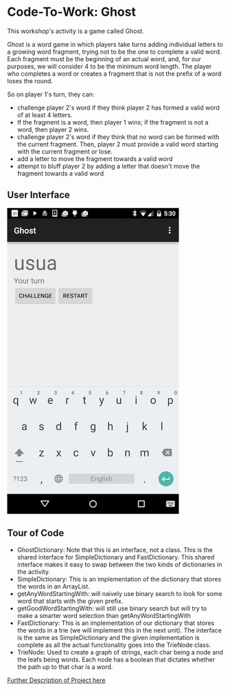 # Code-To-Work: Ghost 

This workshop's activity is a game called Ghost.

Ghost is a word game in which players take turns adding individual letters to a growing word fragment, trying not to be the one to complete a valid word. Each fragment must be the beginning of an actual word, and, for our purposes, we will consider 4 to be the minimum word length. The player who completes a word or creates a fragment that is not the prefix of a word loses the round.

So on player 1's turn, they can:
 + challenge player 2's word if they think player 2 has formed a valid word of at least 4 letters. 
 + If the fragment is a word, then player 1 wins; if the fragment is not a word, then player 2 wins. 
 + challenge player 2's word if they think that no word can be formed with the current fragment. Then, player 2 must provide a valid word starting with the current fragment or lose.
 + add a letter to move the fragment towards a valid word 
 + attempt to bluff player 2 by adding a letter that doesn't move the fragment towards a valid word

## User Interface
![UI](https://github.com/Hitscotty/Ghost/blob/master/ghost.png)

## Tour of Code 

+ GhostDictionary: Note that this is an interface, not a class. This is the shared interface for SimpleDictionary and FastDictionary. This shared interface makes it easy to swap between the two kinds of dictionaries in the activity.
+ SimpleDictionary: This is an implementation of the dictionary that stores the words in an ArrayList.
+ getAnyWordStartingWith: will naively use binary search to look for some word that starts with the given prefix.
+ getGoodWordStartingWith: will still use binary search but will try to make a smarter word selection than getAnyWordStartingWith
+ FastDictionary: This is an implementation of our dictionary that stores the words in a trie (we will implement this in the next unit). The interface is the same as SimpleDictionary and the given implementation is complete as all the actual functionality goes into the TrieNode class.
+ TrieNode: Used to create a graph of strings, each char being a node and the leafs being words. Each node has a boolean that dictates whether the path up to that char is a word. 



[Further Description of Project here][android]



[android]: https://cswithandroid.withgoogle.com/content/unit?unit=7&lesson=9
